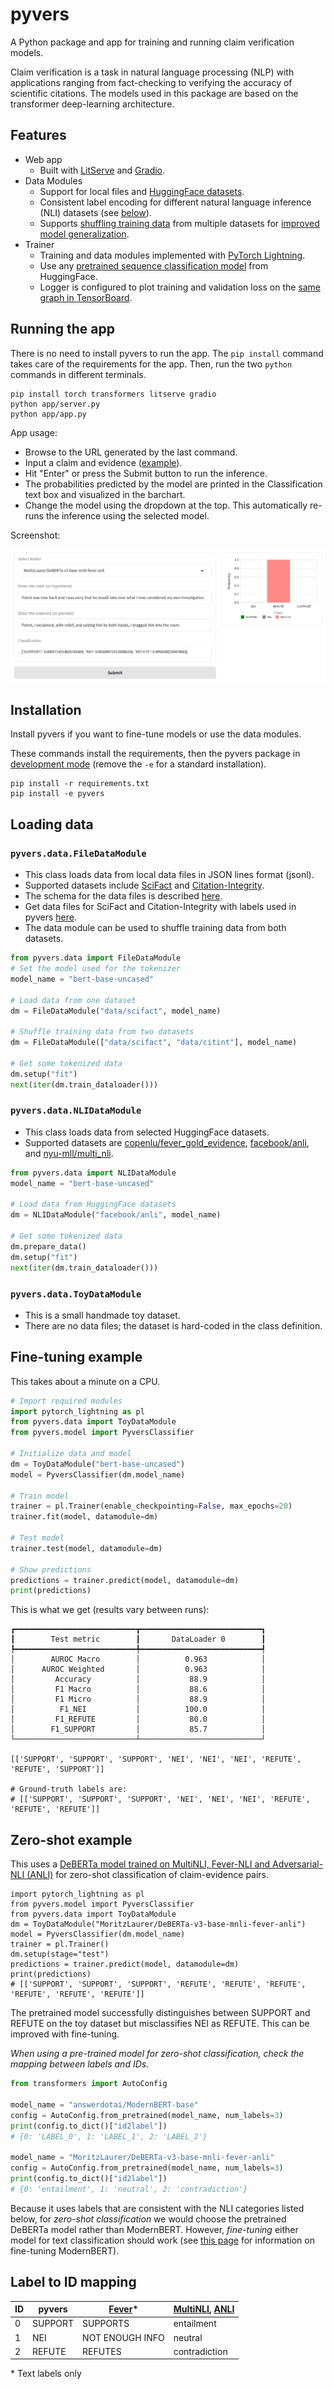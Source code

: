 # pyvers
A Python package and app for training and running claim verification models.

Claim verification is a task in natural language processing (NLP) with applications ranging from fact-checking to verifying the accuracy of scientific citations.
The models used in this package are based on the transformer deep-learning architecture.

## Features

- Web app
    - Built with [LitServe](https://github.com/Lightning-AI/litserve/) and [Gradio](https://github.com/gradio-app/gradio).
- Data Modules
	- Support for local files and [HuggingFace datasets](https://huggingface.co/docs/hub/en/datasets).
	- Consistent label encoding for different natural language inference (NLI) datasets (see [below](#label-to-id-mapping)).
	- Supports [shuffling training data](https://github.com/jedick/pyvers/blob/main/scripts/shuffle_datasets.py) from multiple datasets for [improved model generalization](https://jedick.github.io/blog/experimenting-with-transformer-models/#cross-dataset-generalization).
- Trainer
 	- Training and data modules implemented with [PyTorch Lightning](https://github.com/Lightning-AI/pytorch-lightning).
    - Use any [pretrained sequence classification model](https://huggingface.co/docs/transformers/model_doc/auto#transformers.AutoModelForSequenceClassification) from HuggingFace.
    - Logger is configured to plot training and validation loss on the [same graph in TensorBoard](https://jedick.github.io/blog/experimenting-with-transformer-models/#the-paradox-of-rising-loss-and-improving-accuracy).

## Running the app

There is no need to install pyvers to run the app.
The `pip install` command takes care of the requirements for the app.
Then, run the two `python` commands in different terminals.

```
pip install torch transformers litserve gradio
python app/server.py
python app/app.py
```

App usage:

- Browse to the URL generated by the last command.
- Input a claim and evidence ([example](https://huggingface.co/datasets/nyu-mll/multi_nli/viewer/default/train?row=37&views%5B%5D=train)).
- Hit "Enter" or press the Submit button to run the inference.
- The probabilities predicted by the model are printed in the Classification text box and visualized in the barchart.
- Change the model using the dropdown at the top. This automatically re-runs the inference using the selected model.

Screenshot:

![Screenshot of pyvers app](./assets/pyvers_app_screenshot.png)

## Installation

Install pyvers if you want to fine-tune models or use the data modules.

These commands install the requirements, then the pyvers package in [development mode](https://setuptools.pypa.io/en/latest/userguide/development_mode.html) (remove the `-e` for a standard installation).

```
pip install -r requirements.txt
pip install -e pyvers
```
## Loading data

### `pyvers.data.FileDataModule`
- This class loads data from local data files in JSON lines format (jsonl).
- Supported datasets include [SciFact](https://github.com/allenai/scifact) and [Citation-Integrity](https://github.com/ScienceNLP-Lab/Citation-Integrity/).
- The schema for the data files is described [here](https://github.com/dwadden/multivers/blob/main/doc/data.md).
- Get data files for SciFact and Citation-Integrity with labels used in pyvers [here](https://github.com/jedick/AI4citations/tree/main/data).
- The data module can be used to shuffle training data from both datasets.

```python
from pyvers.data import FileDataModule
# Set the model used for the tokenizer
model_name = "bert-base-uncased"

# Load data from one dataset
dm = FileDataModule("data/scifact", model_name)

# Shuffle training data from two datasets
dm = FileDataModule(["data/scifact", "data/citint"], model_name)

# Get some tokenized data
dm.setup("fit")
next(iter(dm.train_dataloader()))
```

### `pyvers.data.NLIDataModule`
- This class loads data from selected HuggingFace datasets.
- Supported datasets are
[copenlu/fever_gold_evidence](https://huggingface.co/datasets/copenlu/fever_gold_evidence),
[facebook/anli](https://huggingface.co/datasets/facebook/anli), and
[nyu-mll/multi_nli](https://huggingface.co/datasets/nyu-mll/multi_nli).

```python
from pyvers.data import NLIDataModule
model_name = "bert-base-uncased"

# Load data from HuggingFace datasets
dm = NLIDataModule("facebook/anli", model_name)

# Get some tokenized data
dm.prepare_data()
dm.setup("fit")
next(iter(dm.train_dataloader()))
```

### `pyvers.data.ToyDataModule`
- This is a small handmade toy dataset.
- There are no data files; the dataset is hard-coded in the class definition.

## Fine-tuning example

This takes about a minute on a CPU.

```python
# Import required modules
import pytorch_lightning as pl
from pyvers.data import ToyDataModule
from pyvers.model import PyversClassifier

# Initialize data and model
dm = ToyDataModule("bert-base-uncased")
model = PyversClassifier(dm.model_name)

# Train model
trainer = pl.Trainer(enable_checkpointing=False, max_epochs=20)
trainer.fit(model, datamodule=dm)

# Test model
trainer.test(model, datamodule=dm)

# Show predictions
predictions = trainer.predict(model, datamodule=dm)
print(predictions)
```

This is what we get (results vary between runs):

```
┏━━━━━━━━━━━━━━━━━━━━━━━━━━━┳━━━━━━━━━━━━━━━━━━━━━━━━━━━┓
┃        Test metric        ┃       DataLoader 0        ┃
┡━━━━━━━━━━━━━━━━━━━━━━━━━━━╇━━━━━━━━━━━━━━━━━━━━━━━━━━━┩
│        AUROC Macro        │          0.963            │
│      AUROC Weighted       │          0.963            │
│         Accuracy          │           88.9            │
│         F1 Macro          │           88.6            │
│         F1 Micro          │           88.9            │
│          F1_NEI           │          100.0            │
│         F1_REFUTE         │           80.0            │
│        F1_SUPPORT         │           85.7            │
└───────────────────────────┴───────────────────────────┘

[['SUPPORT', 'SUPPORT', 'SUPPORT', 'NEI', 'NEI', 'NEI', 'REFUTE', 'REFUTE', 'SUPPORT']]

# Ground-truth labels are:
# [['SUPPORT', 'SUPPORT', 'SUPPORT', 'NEI', 'NEI', 'NEI', 'REFUTE', 'REFUTE', 'REFUTE']]
```

## Zero-shot example

This uses a [DeBERTa model trained on MultiNLI, Fever-NLI and Adversarial-NLI (ANLI)](https://huggingface.co/MoritzLaurer/DeBERTa-v3-base-mnli-fever-anli) for zero-shot classification of claim-evidence pairs.

```
import pytorch_lightning as pl
from pyvers.model import PyversClassifier
from pyvers.data import ToyDataModule
dm = ToyDataModule("MoritzLaurer/DeBERTa-v3-base-mnli-fever-anli")
model = PyversClassifier(dm.model_name)
trainer = pl.Trainer()
dm.setup(stage="test")
predictions = trainer.predict(model, datamodule=dm)
print(predictions)
# [['SUPPORT', 'SUPPORT', 'SUPPORT', 'REFUTE', 'REFUTE', 'REFUTE', 'REFUTE', 'REFUTE', 'REFUTE']]
```

The pretrained model successfully distinguishes between SUPPORT and REFUTE on the toy dataset but misclassifies NEI as REFUTE.
This can be improved with fine-tuning.

*When using a pre-trained model for zero-shot classification, check the mapping between labels and IDs.*

```python
from transformers import AutoConfig

model_name = "answerdotai/ModernBERT-base"
config = AutoConfig.from_pretrained(model_name, num_labels=3)
print(config.to_dict()["id2label"])
# {0: 'LABEL_0', 1: 'LABEL_1', 2: 'LABEL_2'}

model_name = "MoritzLaurer/DeBERTa-v3-base-mnli-fever-anli"
config = AutoConfig.from_pretrained(model_name, num_labels=3)
print(config.to_dict()["id2label"])
# {0: 'entailment', 1: 'neutral', 2: 'contradiction'}
```

Because it uses labels that are consistent with the NLI categories listed below, for *zero-shot classification* we would choose the pretrained DeBERTa model rather than ModernBERT.
However, *fine-tuning* either model for text classification should work (see [this page](https://github.com/philschmid/deep-learning-pytorch-huggingface/blob/main/training/fine-tune-modern-bert-in-2025.ipynb) for information on fine-tuning ModernBERT).

## Label to ID mapping

| ID | pyvers  | [Fever](https://huggingface.co/datasets/fever/fever)* | [MultiNLI](https://huggingface.co/datasets/nyu-mll/multi_nli), [ANLI](https://huggingface.co/datasets/facebook/anli) |
| - | - | - | - |
| 0  | SUPPORT | SUPPORTS        | entailment |
| 1  | NEI     | NOT ENOUGH INFO | neutral |
| 2  | REFUTE  | REFUTES         | contradiction |

\* Text labels only

